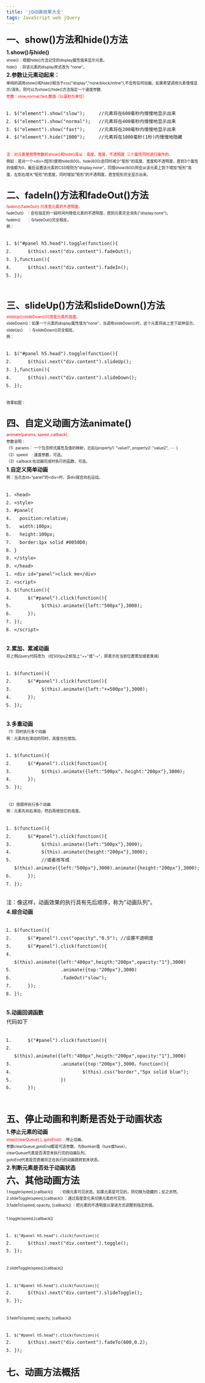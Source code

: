 ```yaml
---
title: 'jQ动画效果大全'
tags: JavaScript web jQuery 
---
```

<div class="htmledit_views" id="content_views">
                                            
<div style="line-height:1.75;"><strong><span style="font-size:24px;">一、show()方法和hide()方法</span></strong></div>
<div style="line-height:1.75;font-size:14px;"><span style="font-weight:bold;">1.show()与hide()</span></div>
<div style="line-height:1.75;"><span style="font-size:10px;">show()：根据hide()方法记住的display属性值来显示元素。</span></div>
<div style="line-height:1.75;"><span style="font-size:10px;">hide() &nbsp; : 将该元素的display样式改为 "none"。</span></div>
<div style="line-height:1.75;font-size:14px;"><img src="" alt="" style="font-size:12px;"><img src="https://img-blog.csdn.net/20171220040927323" alt=""></div>
<div style="line-height:1.75;font-size:14px;"><span style="font-weight:bold;">2.参数让元素动起来：</span></div>
<div style="line-height:1.75;"><span style="font-size:10px;">单纯的调用show()和hide()相当于css("display","none/block/inline"),不会有任何动画。如果希望调用元素慢慢显示/消失，则可以为show()/hide()方法指定一个速度参数.</span></div>
<div style="line-height:1.75;"><span style="font-size:10px;color:#ff0000;">参数：slow,normal,fast,数值（以毫秒为单位）</span></div>
<div style="line-height:1.75;"><pre><code class="hljs javascript"><ol class="hljs-ln"><li><div class="hljs-ln-numbers"><div class="hljs-ln-line hljs-ln-n" data-line-number="1"></div></div><div class="hljs-ln-code"><div class="hljs-ln-line">$(<span class="hljs-string">"element"</span>).show(<span class="hljs-string">"slow"</span>);     <span class="hljs-comment">//元素将在600毫秒内慢慢地显示出来</span></div></div></li><li><div class="hljs-ln-numbers"><div class="hljs-ln-line hljs-ln-n" data-line-number="2"></div></div><div class="hljs-ln-code"><div class="hljs-ln-line">$(<span class="hljs-string">"element"</span>).show(<span class="hljs-string">"normal"</span>);   <span class="hljs-comment">//元素将在400毫秒内慢慢地显示出来</span></div></div></li><li><div class="hljs-ln-numbers"><div class="hljs-ln-line hljs-ln-n" data-line-number="3"></div></div><div class="hljs-ln-code"><div class="hljs-ln-line">$(<span class="hljs-string">"element"</span>).show(<span class="hljs-string">"fast"</span>);     <span class="hljs-comment">//元素将在200毫秒内慢慢地显示出来</span></div></div></li><li><div class="hljs-ln-numbers"><div class="hljs-ln-line hljs-ln-n" data-line-number="4"></div></div><div class="hljs-ln-code"><div class="hljs-ln-line">$(<span class="hljs-string">"element"</span>).hide(<span class="hljs-string">"1000"</span>);     <span class="hljs-comment">//元素将在1000毫秒(1秒)内慢慢地隐藏</span></div></div></li></ol></code><div class="hljs-button signin" data-title="登录后复制" onclick="hljs.signin(event)"></div></pre><span style="font-size:10px;color:#ff0000;">注：对元素使用带参数的show()和hide()是从：高度，宽度，不透明度 &nbsp;三个属性同时进行操作的。</span></div>
<div style="line-height:1.75;"><span style="font-size:10px;">例如：若对一个&lt;div&gt;(矩形)使用hide(600)。hide(600)会同时减少"矩形"的高度、宽度和不透明度，直到3个属性的值都为0，最后设置该元素的CSS规则为"display:none"。同理show(600)则会从该元素上到下增加“矩形”高度，左到右增大“矩形”的宽度，同时增加“矩形”的不透明度，直至矩形完全显示出来。</span></div>
<div style="line-height:1.75;font-size:14px;"><br></div>
<div style="line-height:1.75;"><strong><span style="font-size:24px;">二、fadeIn()方法和fadeOut()方法</span></strong></div>
<div style="line-height:1.75;"><span style="font-size:10px;color:#ff0000;">fadeIn()/fadeOut() 只改变元素的不透明度。</span></div>
<div style="line-height:1.75;"><span style="font-size:10px;">fadeOut() &nbsp; ：会在指定的一段时间内降低元素的不透明度，直到元素完全消失("display:none")。</span></div>
<div style="line-height:1.75;"><span style="font-size:10px;">fadeIn() &nbsp; &nbsp; &nbsp;：与fadeOut()完全相反。</span></div>
<div style="line-height:1.75;"><span><span style="font-size:10px;">例：</span></span></div>
<div style="line-height:1.75;"><pre><code class="hljs javascript"><ol class="hljs-ln"><li><div class="hljs-ln-numbers"><div class="hljs-ln-line hljs-ln-n" data-line-number="1"></div></div><div class="hljs-ln-code"><div class="hljs-ln-line">$(<span class="hljs-string">"#panel h5.head"</span>).toggle(<span class="hljs-function"><span class="hljs-keyword">function</span>(<span class="hljs-params"></span>)</span>{</div></div></li><li><div class="hljs-ln-numbers"><div class="hljs-ln-line hljs-ln-n" data-line-number="2"></div></div><div class="hljs-ln-code"><div class="hljs-ln-line">     $(<span class="hljs-keyword">this</span>).next(<span class="hljs-string">"div.content"</span>).fadeOut();</div></div></li><li><div class="hljs-ln-numbers"><div class="hljs-ln-line hljs-ln-n" data-line-number="3"></div></div><div class="hljs-ln-code"><div class="hljs-ln-line">},<span class="hljs-function"><span class="hljs-keyword">function</span>(<span class="hljs-params"></span>)</span>{</div></div></li><li><div class="hljs-ln-numbers"><div class="hljs-ln-line hljs-ln-n" data-line-number="4"></div></div><div class="hljs-ln-code"><div class="hljs-ln-line">     $(<span class="hljs-keyword">this</span>).next(<span class="hljs-string">"div.content"</span>).fadeIn();</div></div></li><li><div class="hljs-ln-numbers"><div class="hljs-ln-line hljs-ln-n" data-line-number="5"></div></div><div class="hljs-ln-code"><div class="hljs-ln-line">});</div></div></li></ol></code><div class="hljs-button signin" data-title="登录后复制" onclick="hljs.signin(event)"></div></pre></div>
<div style="line-height:1.75;font-size:14px;"><span style="font-size:12px;color:rgb(51,51,51);"><img src="https://img-blog.csdn.net/20171220040829803" alt=""></span></div>
<div style="line-height:1.75;font-size:14px;"><span style="font-size:12px;color:rgb(51,51,51);"><br></span></div>
<div><img src="" alt=""></div>
<div style="line-height:1.75;"><strong><span style="font-size:24px;">三、slideUp()方法和slideDown()方法</span></strong></div>
<div style="line-height:1.75;"><span style="font-size:10px;color:#ff0000;">slideUp()/slideDown()只改变元素的高度。</span></div>
<div style="line-height:1.75;"><span style="font-size:10px;">slideDown()：如果一个元素的display属性值为"none"，当调用slideDown()时，这个元素将由上至下延伸显示。</span></div>
<div style="line-height:1.75;"><span style="font-size:10px;">slideUp() &nbsp; &nbsp; ：与slideDown()完全相反。</span></div>
<div style="line-height:1.75;"><span style="font-size:10px;">例：</span></div>
<div style="line-height:1.75;"><pre><code class="hljs javascript"><ol class="hljs-ln"><li><div class="hljs-ln-numbers"><div class="hljs-ln-line hljs-ln-n" data-line-number="1"></div></div><div class="hljs-ln-code"><div class="hljs-ln-line">$(<span class="hljs-string">"#panel h5.head"</span>).toggle(<span class="hljs-function"><span class="hljs-keyword">function</span>(<span class="hljs-params"></span>)</span>{</div></div></li><li><div class="hljs-ln-numbers"><div class="hljs-ln-line hljs-ln-n" data-line-number="2"></div></div><div class="hljs-ln-code"><div class="hljs-ln-line">     $(<span class="hljs-keyword">this</span>).next(<span class="hljs-string">"div.content"</span>).slideUp();</div></div></li><li><div class="hljs-ln-numbers"><div class="hljs-ln-line hljs-ln-n" data-line-number="3"></div></div><div class="hljs-ln-code"><div class="hljs-ln-line">},<span class="hljs-function"><span class="hljs-keyword">function</span>(<span class="hljs-params"></span>)</span>{</div></div></li><li><div class="hljs-ln-numbers"><div class="hljs-ln-line hljs-ln-n" data-line-number="4"></div></div><div class="hljs-ln-code"><div class="hljs-ln-line">     $(<span class="hljs-keyword">this</span>).next(<span class="hljs-string">"div.content"</span>).slideDown();</div></div></li><li><div class="hljs-ln-numbers"><div class="hljs-ln-line hljs-ln-n" data-line-number="5"></div></div><div class="hljs-ln-code"><div class="hljs-ln-line">});</div></div></li></ol></code><div class="hljs-button signin" data-title="登录后复制" onclick="hljs.signin(event)"></div></pre><span style="font-size:10px;">效果如图：</span></div>
<div style="line-height:1.75;font-size:14px;"><img src="https://img-blog.csdn.net/20171220040805164" alt=""></div>
<div style="line-height:1.75;font-size:14px;"><br></div>
<div style="line-height:1.75;">
<div style="line-height:1.75;"><strong><span style="font-size:24px;">四、自定义动画方法animate()</span></strong></div>
<div style="line-height:1.75;"><span style="color:rgb(227,0,0);"><span style="font-size:10px;">animate(params, speed ,callback);</span></span></div>
<div style="line-height:1.75;"><span style="font-size:10px;">参数说明：</span></div>
<div style="line-height:1.75;"><span style="font-size:10px;">（1）params： 一个包含样式属性及值的映射，比如{property1: "value1", property2: "value2", ····· }</span></div>
<div style="line-height:1.75;"><span style="font-size:10px;">（2）speed &nbsp; &nbsp;: 速度参数，可选。</span></div>
<div style="line-height:1.75;"><span style="font-size:10px;">（3）callback:在动画完成时执行的函数，可选。</span></div>
<div style="font-size:14px;line-height:1.75;"><span style="font-weight:bold;">1.自定义简单动画</span></div>
<div style="line-height:1.75;"><span style="font-size:10px;">例：当点击id="panel"的&lt;div&gt;时，该div就会向右运动。</span></div>
<div style="line-height:1.75;"><pre><code class="hljs xml"><ol class="hljs-ln"><li><div class="hljs-ln-numbers"><div class="hljs-ln-line hljs-ln-n" data-line-number="1"></div></div><div class="hljs-ln-code"><div class="hljs-ln-line"><span class="hljs-tag">&lt;<span class="hljs-name">head</span>&gt;</span></div></div></li><li><div class="hljs-ln-numbers"><div class="hljs-ln-line hljs-ln-n" data-line-number="2"></div></div><div class="hljs-ln-code"><div class="hljs-ln-line"><span class="hljs-tag">&lt;<span class="hljs-name">style</span>&gt;</span><span class="css"></span></div></div></li><li><div class="hljs-ln-numbers"><div class="hljs-ln-line hljs-ln-n" data-line-number="3"></div></div><div class="hljs-ln-code"><div class="hljs-ln-line"><span class="hljs-selector-id">#panel</span>{</div></div></li><li><div class="hljs-ln-numbers"><div class="hljs-ln-line hljs-ln-n" data-line-number="4"></div></div><div class="hljs-ln-code"><div class="hljs-ln-line">  <span class="hljs-attribute">position</span>:relative;</div></div></li><li><div class="hljs-ln-numbers"><div class="hljs-ln-line hljs-ln-n" data-line-number="5"></div></div><div class="hljs-ln-code"><div class="hljs-ln-line">  <span class="hljs-attribute">width</span>:<span class="hljs-number">100px</span>;</div></div></li><li><div class="hljs-ln-numbers"><div class="hljs-ln-line hljs-ln-n" data-line-number="6"></div></div><div class="hljs-ln-code"><div class="hljs-ln-line">  <span class="hljs-attribute">height</span>:<span class="hljs-number">100px</span>;</div></div></li><li><div class="hljs-ln-numbers"><div class="hljs-ln-line hljs-ln-n" data-line-number="7"></div></div><div class="hljs-ln-code"><div class="hljs-ln-line">  <span class="hljs-attribute">border</span>:<span class="hljs-number">1px</span> solid <span class="hljs-number">#0050D0</span>;</div></div></li><li><div class="hljs-ln-numbers"><div class="hljs-ln-line hljs-ln-n" data-line-number="8"></div></div><div class="hljs-ln-code"><div class="hljs-ln-line">}</div></div></li><li><div class="hljs-ln-numbers"><div class="hljs-ln-line hljs-ln-n" data-line-number="9"></div></div><div class="hljs-ln-code"><div class="hljs-ln-line"><span class="hljs-tag">&lt;/<span class="hljs-name">style</span>&gt;</span></div></div></li><li><div class="hljs-ln-numbers"><div class="hljs-ln-line hljs-ln-n" data-line-number="10"></div></div><div class="hljs-ln-code"><div class="hljs-ln-line"><span class="hljs-tag">&lt;/<span class="hljs-name">head</span>&gt;</span></div></div></li><li><div class="hljs-ln-numbers"><div class="hljs-ln-line hljs-ln-n" data-line-number="11"></div></div><div class="hljs-ln-code"><div class="hljs-ln-line"><span class="hljs-tag">&lt;<span class="hljs-name">div</span> <span class="hljs-attr">id</span>=<span class="hljs-string">"panel"</span>&gt;</span>click me<span class="hljs-tag">&lt;/<span class="hljs-name">div</span>&gt;</span></div></div></li><li><div class="hljs-ln-numbers"><div class="hljs-ln-line hljs-ln-n" data-line-number="12"></div></div><div class="hljs-ln-code"><div class="hljs-ln-line"><span class="hljs-tag">&lt;<span class="hljs-name">script</span>&gt;</span><span class="javascript"></span></div></div></li><li><div class="hljs-ln-numbers"><div class="hljs-ln-line hljs-ln-n" data-line-number="13"></div></div><div class="hljs-ln-code"><div class="hljs-ln-line">$(<span class="hljs-function"><span class="hljs-keyword">function</span>(<span class="hljs-params"></span>)</span>{</div></div></li><li><div class="hljs-ln-numbers"><div class="hljs-ln-line hljs-ln-n" data-line-number="14"></div></div><div class="hljs-ln-code"><div class="hljs-ln-line">     $(<span class="hljs-string">"#panel"</span>).click(<span class="hljs-function"><span class="hljs-keyword">function</span>(<span class="hljs-params"></span>)</span>{</div></div></li><li><div class="hljs-ln-numbers"><div class="hljs-ln-line hljs-ln-n" data-line-number="15"></div></div><div class="hljs-ln-code"><div class="hljs-ln-line">          $(<span class="hljs-keyword">this</span>).animate({<span class="hljs-attr">left</span>:<span class="hljs-string">"500px"</span>},<span class="hljs-number">3000</span>);</div></div></li><li><div class="hljs-ln-numbers"><div class="hljs-ln-line hljs-ln-n" data-line-number="16"></div></div><div class="hljs-ln-code"><div class="hljs-ln-line">     });</div></div></li><li><div class="hljs-ln-numbers"><div class="hljs-ln-line hljs-ln-n" data-line-number="17"></div></div><div class="hljs-ln-code"><div class="hljs-ln-line">});</div></div></li><li><div class="hljs-ln-numbers"><div class="hljs-ln-line hljs-ln-n" data-line-number="18"></div></div><div class="hljs-ln-code"><div class="hljs-ln-line"><span class="hljs-tag">&lt;/<span class="hljs-name">script</span>&gt;</span></div></div></li></ol></code><div class="hljs-button signin" data-title="登录后复制" onclick="hljs.signin(event)"></div></pre><span style="font-size:14px;"><strong>2.累加、累减动画</strong></span></div>
<div style="line-height:1.75;"><span style="font-size:10px;">将上例jQuery代码改为 &nbsp; (在500px之前加上"+="或"-="，即表示在当前位置累加或者类减)</span></div>
<div style="line-height:1.75;"><pre><code class="hljs javascript"><ol class="hljs-ln"><li><div class="hljs-ln-numbers"><div class="hljs-ln-line hljs-ln-n" data-line-number="1"></div></div><div class="hljs-ln-code"><div class="hljs-ln-line">$(<span class="hljs-function"><span class="hljs-keyword">function</span>(<span class="hljs-params"></span>)</span>{</div></div></li><li><div class="hljs-ln-numbers"><div class="hljs-ln-line hljs-ln-n" data-line-number="2"></div></div><div class="hljs-ln-code"><div class="hljs-ln-line">     $(<span class="hljs-string">"#panel"</span>).click(<span class="hljs-function"><span class="hljs-keyword">function</span>(<span class="hljs-params"></span>)</span>{</div></div></li><li><div class="hljs-ln-numbers"><div class="hljs-ln-line hljs-ln-n" data-line-number="3"></div></div><div class="hljs-ln-code"><div class="hljs-ln-line">          $(<span class="hljs-keyword">this</span>).animate({<span class="hljs-attr">left</span>:<span class="hljs-string">"+=500px"</span>},<span class="hljs-number">3000</span>);</div></div></li><li><div class="hljs-ln-numbers"><div class="hljs-ln-line hljs-ln-n" data-line-number="4"></div></div><div class="hljs-ln-code"><div class="hljs-ln-line">     });</div></div></li><li><div class="hljs-ln-numbers"><div class="hljs-ln-line hljs-ln-n" data-line-number="5"></div></div><div class="hljs-ln-code"><div class="hljs-ln-line">});</div></div></li></ol></code><div class="hljs-button signin" data-title="登录后复制" onclick="hljs.signin(event)"></div></pre><span style="font-size:14px;"><strong>3.多重动画</strong></span></div>
<div style="line-height:1.75;"><span style="font-size:10px;">（1）同时执行多个动画</span></div>
<div style="line-height:1.75;"><span style="font-size:10px;">例：元素向右滑动的同时，高度也在增加。</span></div>
<div style="line-height:1.75;"><pre><code class="hljs javascript"><ol class="hljs-ln"><li><div class="hljs-ln-numbers"><div class="hljs-ln-line hljs-ln-n" data-line-number="1"></div></div><div class="hljs-ln-code"><div class="hljs-ln-line">$(<span class="hljs-function"><span class="hljs-keyword">function</span>(<span class="hljs-params"></span>)</span>{</div></div></li><li><div class="hljs-ln-numbers"><div class="hljs-ln-line hljs-ln-n" data-line-number="2"></div></div><div class="hljs-ln-code"><div class="hljs-ln-line">     $(<span class="hljs-string">"#panel"</span>).click(<span class="hljs-function"><span class="hljs-keyword">function</span>(<span class="hljs-params"></span>)</span>{</div></div></li><li><div class="hljs-ln-numbers"><div class="hljs-ln-line hljs-ln-n" data-line-number="3"></div></div><div class="hljs-ln-code"><div class="hljs-ln-line">          $(<span class="hljs-keyword">this</span>).animate({<span class="hljs-attr">left</span>:<span class="hljs-string">"500px"</span>，height:<span class="hljs-string">"200px"</span>},<span class="hljs-number">3000</span>);</div></div></li><li><div class="hljs-ln-numbers"><div class="hljs-ln-line hljs-ln-n" data-line-number="4"></div></div><div class="hljs-ln-code"><div class="hljs-ln-line">     });</div></div></li><li><div class="hljs-ln-numbers"><div class="hljs-ln-line hljs-ln-n" data-line-number="5"></div></div><div class="hljs-ln-code"><div class="hljs-ln-line">});</div></div></li></ol></code><div class="hljs-button signin" data-title="登录后复制" onclick="hljs.signin(event)"></div></pre><span style="font-size:10px;">（2）按顺序执行多个动画</span></div>
<div style="line-height:1.75;"><span style="font-size:10px;">例：元素先向右滑动，然后再增加它的高度。</span></div>
<div style="line-height:1.75;"><pre><code class="hljs javascript"><ol class="hljs-ln"><li><div class="hljs-ln-numbers"><div class="hljs-ln-line hljs-ln-n" data-line-number="1"></div></div><div class="hljs-ln-code"><div class="hljs-ln-line">$(<span class="hljs-function"><span class="hljs-keyword">function</span>(<span class="hljs-params"></span>)</span>{</div></div></li><li><div class="hljs-ln-numbers"><div class="hljs-ln-line hljs-ln-n" data-line-number="2"></div></div><div class="hljs-ln-code"><div class="hljs-ln-line">     $(<span class="hljs-string">"#panel"</span>).click(<span class="hljs-function"><span class="hljs-keyword">function</span>(<span class="hljs-params"></span>)</span>{</div></div></li><li><div class="hljs-ln-numbers"><div class="hljs-ln-line hljs-ln-n" data-line-number="3"></div></div><div class="hljs-ln-code"><div class="hljs-ln-line">          $(<span class="hljs-keyword">this</span>).animate({<span class="hljs-attr">left</span>:<span class="hljs-string">"500px"</span>},<span class="hljs-number">3000</span>);</div></div></li><li><div class="hljs-ln-numbers"><div class="hljs-ln-line hljs-ln-n" data-line-number="4"></div></div><div class="hljs-ln-code"><div class="hljs-ln-line">          $(<span class="hljs-keyword">this</span>).animate({<span class="hljs-attr">height</span>:<span class="hljs-string">"200px"</span>},<span class="hljs-number">3000</span>);</div></div></li><li><div class="hljs-ln-numbers"><div class="hljs-ln-line hljs-ln-n" data-line-number="5"></div></div><div class="hljs-ln-code"><div class="hljs-ln-line">          <span class="hljs-comment">//或者改写成 $(this).animate({left:"500px"},3000).animate({height:"200px"},3000);</span></div></div></li><li><div class="hljs-ln-numbers"><div class="hljs-ln-line hljs-ln-n" data-line-number="6"></div></div><div class="hljs-ln-code"><div class="hljs-ln-line">     });</div></div></li><li><div class="hljs-ln-numbers"><div class="hljs-ln-line hljs-ln-n" data-line-number="7"></div></div><div class="hljs-ln-code"><div class="hljs-ln-line">});</div></div></li></ol></code><div class="hljs-button signin" data-title="登录后复制" onclick="hljs.signin(event)"></div></pre>注：像这样，动画效果的执行具有先后顺序，称为"动画队列"。</div>
<div style="font-size:14px;line-height:1.75;"><span style="font-weight:bold;">4.综合动画</span></div>
<div style="font-size:14px;line-height:1.75;"><span style="font-weight:bold;"><img src="https://img-blog.csdn.net/20171220042852742" alt=""></span></div>
<div style="font-size:14px;"><img src="" alt=""></div>
<div style="line-height:1.75;"><pre><code class="hljs javascript"><ol class="hljs-ln"><li><div class="hljs-ln-numbers"><div class="hljs-ln-line hljs-ln-n" data-line-number="1"></div></div><div class="hljs-ln-code"><div class="hljs-ln-line">$(<span class="hljs-function"><span class="hljs-keyword">function</span>(<span class="hljs-params"></span>)</span>{</div></div></li><li><div class="hljs-ln-numbers"><div class="hljs-ln-line hljs-ln-n" data-line-number="2"></div></div><div class="hljs-ln-code"><div class="hljs-ln-line">     $(<span class="hljs-string">"#panel"</span>).css(<span class="hljs-string">"opacity"</span>,<span class="hljs-string">"0.5"</span>); <span class="hljs-comment">//设置不透明度</span></div></div></li><li><div class="hljs-ln-numbers"><div class="hljs-ln-line hljs-ln-n" data-line-number="3"></div></div><div class="hljs-ln-code"><div class="hljs-ln-line">     $(<span class="hljs-string">"#panel"</span>).click(<span class="hljs-function"><span class="hljs-keyword">function</span>(<span class="hljs-params"></span>)</span>{</div></div></li><li><div class="hljs-ln-numbers"><div class="hljs-ln-line hljs-ln-n" data-line-number="4"></div></div><div class="hljs-ln-code"><div class="hljs-ln-line">          $(<span class="hljs-keyword">this</span>).animate({<span class="hljs-attr">left</span>:<span class="hljs-string">"400px"</span>,<span class="hljs-attr">heigth</span>:<span class="hljs-string">"200px"</span>,<span class="hljs-attr">opacity</span>:<span class="hljs-string">"1"</span>},<span class="hljs-number">3000</span>)</div></div></li><li><div class="hljs-ln-numbers"><div class="hljs-ln-line hljs-ln-n" data-line-number="5"></div></div><div class="hljs-ln-code"><div class="hljs-ln-line">                 .animate({<span class="hljs-attr">top</span>:<span class="hljs-string">"200px"</span>},<span class="hljs-number">3000</span>)</div></div></li><li><div class="hljs-ln-numbers"><div class="hljs-ln-line hljs-ln-n" data-line-number="6"></div></div><div class="hljs-ln-code"><div class="hljs-ln-line">                 .fadeOut(<span class="hljs-string">"slow"</span>);</div></div></li><li><div class="hljs-ln-numbers"><div class="hljs-ln-line hljs-ln-n" data-line-number="7"></div></div><div class="hljs-ln-code"><div class="hljs-ln-line">     });</div></div></li><li><div class="hljs-ln-numbers"><div class="hljs-ln-line hljs-ln-n" data-line-number="8"></div></div><div class="hljs-ln-code"><div class="hljs-ln-line">});</div></div></li></ol></code><div class="hljs-button signin" data-title="登录后复制" onclick="hljs.signin(event)"></div></pre><span style="font-size:14px;"><strong>5.动画回调函数</strong></span></div>
<div style="line-height:1.75;"><span style="font-size:14px;"><strong><img src="https://img-blog.csdn.net/20171220042916689" alt=""><br></strong></span></div>
<div style="font-size:14px;"><img src="" alt=""></div>
<div style="line-height:1.75;">代码如下<pre><code class="hljs javascript"><ol class="hljs-ln"><li><div class="hljs-ln-numbers"><div class="hljs-ln-line hljs-ln-n" data-line-number="1"></div></div><div class="hljs-ln-code"><div class="hljs-ln-line">     $(<span class="hljs-string">"#panel"</span>).click(<span class="hljs-function"><span class="hljs-keyword">function</span>(<span class="hljs-params"></span>)</span>{</div></div></li><li><div class="hljs-ln-numbers"><div class="hljs-ln-line hljs-ln-n" data-line-number="2"></div></div><div class="hljs-ln-code"><div class="hljs-ln-line">          $(<span class="hljs-keyword">this</span>).animate({<span class="hljs-attr">left</span>:<span class="hljs-string">"400px"</span>,<span class="hljs-attr">heigth</span>:<span class="hljs-string">"200px"</span>,<span class="hljs-attr">opacity</span>:<span class="hljs-string">"1"</span>},<span class="hljs-number">3000</span>)</div></div></li><li><div class="hljs-ln-numbers"><div class="hljs-ln-line hljs-ln-n" data-line-number="3"></div></div><div class="hljs-ln-code"><div class="hljs-ln-line">                 .animate({<span class="hljs-attr">top</span>:<span class="hljs-string">"200px"</span>},<span class="hljs-number">3000</span>，<span class="hljs-function"><span class="hljs-keyword">function</span>(<span class="hljs-params"></span>)</span>{</div></div></li><li><div class="hljs-ln-numbers"><div class="hljs-ln-line hljs-ln-n" data-line-number="4"></div></div><div class="hljs-ln-code"><div class="hljs-ln-line">                         $(<span class="hljs-keyword">this</span>).css(<span class="hljs-string">"border"</span>,<span class="hljs-string">"5px solid blue"</span>);</div></div></li><li><div class="hljs-ln-numbers"><div class="hljs-ln-line hljs-ln-n" data-line-number="5"></div></div><div class="hljs-ln-code"><div class="hljs-ln-line">                 })</div></div></li><li><div class="hljs-ln-numbers"><div class="hljs-ln-line hljs-ln-n" data-line-number="6"></div></div><div class="hljs-ln-code"><div class="hljs-ln-line">     });</div></div></li></ol></code><div class="hljs-button signin" data-title="登录后复制" onclick="hljs.signin(event)"></div></pre><br></div>
<div style="line-height:1.75;"><strong><span style="font-size:24px;">五、停止动画和判断是否处于动画状态</span></strong></div>
<div style="line-height:1.75;"><strong>1.停止元素的动画</strong></div>
<div style="line-height:1.75;"><span style="font-size:10px;"><span style="color:#ff0000;">stop([clearQueue] [, gotoEnd])</span>&nbsp;&nbsp; :停止动画。</span></div>
<div style="line-height:1.75;"><span style="font-size:10px;">参数clearQueue,gotoEnd都是可选参数，为Boolean值（ture或flase）。</span></div>
<div style="line-height:1.75;"><span style="font-size:10px;">clearQueue代表是否清空未执行完的动画队列。</span></div>
<div style="line-height:1.75;"><span style="font-size:10px;">gotoEnd代表是否直接将正在执行的动画跳转到末状态。</span></div>
<div style="line-height:1.75;"><span style="font-weight:bold;">2.判断元素是否处于动画状态</span></div>
<div style="line-height:1.75;"><strong><img src="https://img-blog.csdn.net/20171220042956032" alt=""><br></strong></div>
<div style="font-size:14px;"><img src="" alt=""></div>
<div style="line-height:1.75;"><span style="font-size:24px;"><strong>六、其他动画方法</strong></span></div>
<div style="line-height:1.75;"><span style="font-size:10px;">1.toggle(speed,[callback]) &nbsp; &nbsp; ：切换元素可见状态。如果元素是可见的，则切换为隐藏的；反之亦然。</span></div>
<div style="line-height:1.75;"><span style="font-size:10px;">2.slideToggle(speed,[callback]) ：通过高度变化来切换元素的可见性。</span></div>
<div style="line-height:1.75;"><span style="font-size:10px;">3.fadeTo(speed, opacity, [callback]) ：把元素的不透明度以渐进方式调整到指定的值。</span></div>
<div style="line-height:1.75;"><span style="font-size:10px;"><br></span></div>
<div style="line-height:1.75;"><span style="font-size:10px;">1.toggle(speed,[callback])</span></div>
<div style="line-height:1.75;"><pre><code class="hljs javascript"><ol class="hljs-ln"><li><div class="hljs-ln-numbers"><div class="hljs-ln-line hljs-ln-n" data-line-number="1"></div></div><div class="hljs-ln-code"><div class="hljs-ln-line"><span style="font-size:10px;">$(<span class="hljs-string">"#panel h5.head"</span>).click(<span class="hljs-function"><span class="hljs-keyword">function</span>(<span class="hljs-params"></span>)</span>{</span></div></div></li><li><div class="hljs-ln-numbers"><div class="hljs-ln-line hljs-ln-n" data-line-number="2"></div></div><div class="hljs-ln-code"><div class="hljs-ln-line">     $(<span class="hljs-keyword">this</span>).next(<span class="hljs-string">"div.content"</span>).toggle();</div></div></li><li><div class="hljs-ln-numbers"><div class="hljs-ln-line hljs-ln-n" data-line-number="3"></div></div><div class="hljs-ln-code"><div class="hljs-ln-line">});</div></div></li></ol></code><div class="hljs-button signin" data-title="登录后复制" onclick="hljs.signin(event)"></div></pre></div>
<div><span style="font-size:10px;"><img src="" alt=""></span></div>
<div style="line-height:1.75;"><span style="font-size:10px;">2.slideToggle(speed,[callback])</span><pre><code class="hljs javascript"><ol class="hljs-ln"><li><div class="hljs-ln-numbers"><div class="hljs-ln-line hljs-ln-n" data-line-number="1"></div></div><div class="hljs-ln-code"><div class="hljs-ln-line"><span style="font-size:10px;">$(<span class="hljs-string">"#panel h5.head"</span>).click(<span class="hljs-function"><span class="hljs-keyword">function</span>(<span class="hljs-params"></span>)</span>{</span></div></div></li><li><div class="hljs-ln-numbers"><div class="hljs-ln-line hljs-ln-n" data-line-number="2"></div></div><div class="hljs-ln-code"><div class="hljs-ln-line">     $(<span class="hljs-keyword">this</span>).next(<span class="hljs-string">"div.content"</span>).slideToggle();</div></div></li><li><div class="hljs-ln-numbers"><div class="hljs-ln-line hljs-ln-n" data-line-number="3"></div></div><div class="hljs-ln-code"><div class="hljs-ln-line">});</div></div></li></ol></code><div class="hljs-button signin" data-title="登录后复制" onclick="hljs.signin(event)"></div></pre></div>
<div><span style="font-size:10px;"><img src="" alt=""></span></div>
<div><span style="font-size:10px;"><img src="" alt=""></span></div>
<div style="line-height:1.75;"><span style="font-size:10px;">3.fadeTo(speed, opacity, [callback])</span></div>
<div style="line-height:1.75;"><pre><code class="hljs javascript"><ol class="hljs-ln"><li><div class="hljs-ln-numbers"><div class="hljs-ln-line hljs-ln-n" data-line-number="1"></div></div><div class="hljs-ln-code"><div class="hljs-ln-line"><span style="font-size:10px;">$(<span class="hljs-string">"#panel h5.head"</span>).click(<span class="hljs-function"><span class="hljs-keyword">function</span>(<span class="hljs-params"></span>)</span>{</span></div></div></li><li><div class="hljs-ln-numbers"><div class="hljs-ln-line hljs-ln-n" data-line-number="2"></div></div><div class="hljs-ln-code"><div class="hljs-ln-line">     $(<span class="hljs-keyword">this</span>).next(<span class="hljs-string">"div.content"</span>).fadeTo(<span class="hljs-number">600</span>,<span class="hljs-number">0.2</span>);</div></div></li><li><div class="hljs-ln-numbers"><div class="hljs-ln-line hljs-ln-n" data-line-number="3"></div></div><div class="hljs-ln-code"><div class="hljs-ln-line">});</div></div></li></ol></code><div class="hljs-button signin" data-title="登录后复制" onclick="hljs.signin(event)"></div></pre></div>
</div>
<div style="line-height:1.75;"><strong><span style="font-size:24px;">七、动画方法概括</span></strong></div>
<img src="https://img-blog.csdn.net/20171220042648431" alt=""><img src="https://img-blog.csdn.net/20171220042702579" alt=""><br>                                    </div>